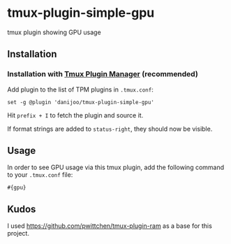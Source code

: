 # tmux-plugin-simple-gpu
tmux plugin showing GPU usage

Installation
------------
### Installation with [Tmux Plugin Manager](https://github.com/tmux-plugins/tpm) (recommended)

Add plugin to the list of TPM plugins in `.tmux.conf`:

```
set -g @plugin 'danijoo/tmux-plugin-simple-gpu'
```

Hit `prefix + I` to fetch the plugin and source it.

If format strings are added to `status-right`, they should now be visible.

Usage
-----

In order to see GPU usage via this tmux plugin, add the following command to your `.tmux.conf` file:

```
#{gpu}
```

Kudos
----------
I used https://github.com/pwittchen/tmux-plugin-ram as a base for this project.
